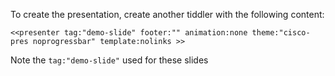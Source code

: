 To create the presentation, create another tiddler with the following content:

```
<<presenter tag:"demo-slide" footer:"" animation:none theme:"cisco-pres noprogressbar" template:nolinks >>
```

Note the `tag:"demo-slide"` used for these slides